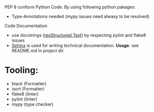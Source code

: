 PEP 8 conform Python Code. By using following python pakages:
- Type-Annotations needed (mypy issues need alwasy to be resolved)

Code Documentation
- use docstrings ([resStructured Text](https://sphinx-rtd-tutorial.readthedocs.io/en/latest/docstrings.html)) by respecting pylint and flake8 issues
- [Sphinx](https://www.sphinx-doc.org/en/master/) is used for writing technical documentation. **Usage**: see README.md in project dir.


# Tooling:

- black (Formatter)
- isort (Formatter)
- flake8 (linter)
- pylint (linter)
- mypy (type checker)


